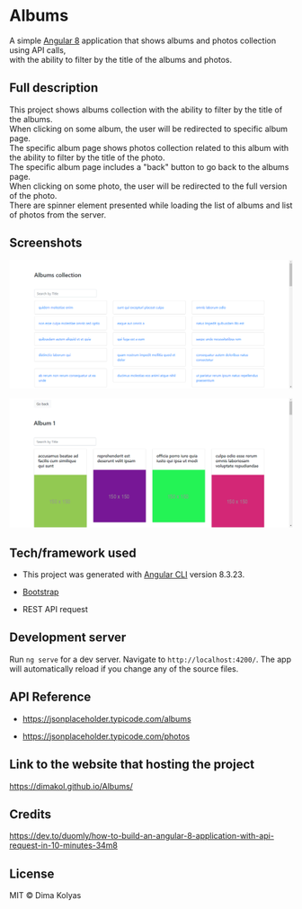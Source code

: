 # Albums

A simple [Angular 8](https://angular.io/) application that shows albums and photos collection using API calls,</br>
with the ability to filter by the title of the albums and photos.

## Full description

This project shows albums collection with the ability to filter by the title of the albums. </br>
When clicking on some album, the user will be redirected to specific album page. </br>
The specific album page shows photos collection related to this album with the ability to filter by the title of the photo. </br>
The specific album page includes a "back" button to go back to the albums page. </br>
When clicking on some photo, the user will be redirected to the full version of the photo. </br>
There are spinner element presented while loading the list of albums and list of photos from the server.

## Screenshots

![image](layouts/albums-page.png?raw=true "Albums")

![image](layouts/photos-page.png?raw=true "Photos")

## Tech/framework used

- This project was generated with [Angular CLI](https://github.com/angular/angular-cli) version 8.3.23.

- [Bootstrap](https://getbootstrap.com/)

- REST API request

## Development server

Run `ng serve` for a dev server. Navigate to `http://localhost:4200/`. The app will automatically reload if you change any of the source files.

## API Reference

- https://jsonplaceholder.typicode.com/albums

- https://jsonplaceholder.typicode.com/photos

## Link to the website that hosting the project

https://dimakol.github.io/Albums/

## Credits

https://dev.to/duomly/how-to-build-an-angular-8-application-with-api-request-in-10-minutes-34m8

## License

MIT © Dima Kolyas

